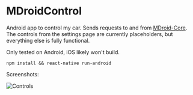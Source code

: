 # MDroidControl

Android app to control my car. Sends requests to and from [MDroid-Core](https://github.com/MrDoctorKovacic/MDroid-Core). The controls from the settings page are currently placeholders, but everything else is fully functional.

Only tested on Android, iOS likely won't build.

`npm install && react-native run-android`

Screenshots:

![Controls](https://quinncasey.com/wp-content/uploads/2019/09/MDroidDemo.png "Screenshot 1")
